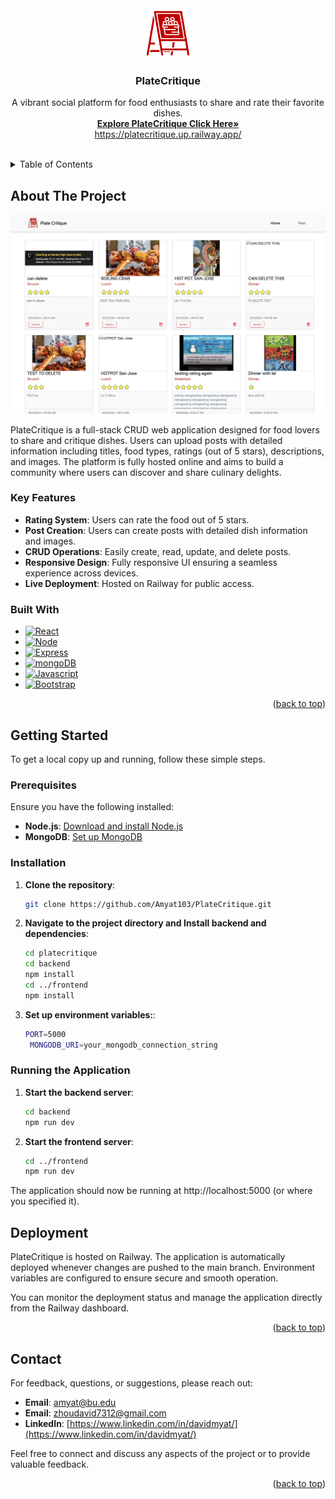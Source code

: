 <div align="center" id="readme-top">
<div align="center">
  <a href="https://github.com/yourusername/platecritique">
    <img src="frontend/src/assets/logo.png" alt="Logo" width="80" height="80">
  </a>
  <h3 align="center">PlateCritique</h3>
  <p align="center">
    A vibrant social platform for food enthusiasts to share and rate their favorite dishes.
    <br />
    <a href="https://platecritique.up.railway.app/" target="_blank"><strong>Explore PlateCritique Click Here»</strong></a>
    <br>
    <a href="https://platecritique.up.railway.app/" target="_blank">https://platecritique.up.railway.app/</a>
    <br />
  </p>
</div>
<br />
  
</div>

<!-- TABLE OF CONTENTS -->
<details>
  <summary>Table of Contents</summary>
  <ol>
    <li><a href="#about-the-project">About The Project</a></li>
    <li>
      <a href="#built-with">Built With</a>
    </li>
    <li>
      <a href="#getting-started">Getting Started</a>
      <ul>
        <li><a href="#prerequisites">Prerequisites</a></li>
        <li><a href="#installation">Installation</a></li>
      </ul>
    </li>
    <li><a href="#deployment">Deployment</a></li>
    <li><a href="#contact">Contact</a></li>
  </ol>
</details>

<!-- ABOUT THE PROJECT -->

## About The Project

[![Product Name Screen Shot][product-screenshot]](https://example.com)

[product-screenshot]: frontend/src/assets/test_screenshot.png

PlateCritique is a full-stack CRUD web application designed for food lovers to share and critique dishes. Users can upload posts with detailed information including titles, food types, ratings (out of 5 stars), descriptions, and images. The platform is fully hosted online and aims to build a community where users can discover and share culinary delights.

### Key Features

- **Rating System**: Users can rate the food out of 5 stars.
- **Post Creation**: Users can create posts with detailed dish information and images.
- **CRUD Operations**: Easily create, read, update, and delete posts.
- **Responsive Design**: Fully responsive UI ensuring a seamless experience across devices.
- **Live Deployment**: Hosted on Railway for public access.

### Built With

- [![React][React.js]][React-url]
- [![Node][Node.js]][Node-url]
- [![Express][Express.js]][express-url]
- [![mongoDB][mongoDB]][mongodb-url]
- [![Javascript][Javascript]][Javascript-url]
- [![Bootstrap][Bootstrap.com]][Bootstrap-url]

<p align="right">(<a href="#readme-top">back to top</a>)</p>

## Getting Started

To get a local copy up and running, follow these simple steps.

### Prerequisites

Ensure you have the following installed:

- **Node.js**: [Download and install Node.js](https://nodejs.org/)
- **MongoDB**: [Set up MongoDB](https://www.mongodb.com/)

### Installation

1. **Clone the repository**:

   ```bash
   git clone https://github.com/Amyat103/PlateCritique.git

   ```

2. **Navigate to the project directory and Install backend and dependencies**:

   ```bash
   cd platecritique
   cd backend
   npm install
   cd ../frontend
   npm install

   ```

3. **Set up environment variables:**:
   ```bash
   PORT=5000
    MONGODB_URI=your_mongodb_connection_string
   ```

### Running the Application

1. **Start the backend server**:

   ```bash
   cd backend
   npm run dev
   ```

2. **Start the frontend server**:

   ```bash
   cd ../frontend
   npm run dev
   ```

The application should now be running at http://localhost:5000 (or where you specified it).

## Deployment

PlateCritique is hosted on Railway. The application is automatically deployed whenever changes are pushed to the main branch. Environment variables are configured to ensure secure and smooth operation.

You can monitor the deployment status and manage the application directly from the Railway dashboard.

<p align="right">(<a href="#readme-top">back to top</a>)</p>

## Contact

For feedback, questions, or suggestions, please reach out:

- **Email**: [amyat@bu.edu](mailto:amyat@bu.edu)
- **Email**: [zhoudavid7312@gmail.com](mailto:zhoudavid7312@gmail.com)
- **LinkedIn**: [https://www.linkedin.com/in/davidmyat/](https://www.linkedin.com/in/davidmyat/)

Feel free to connect and discuss any aspects of the project or to provide valuable feedback.

<p align="right">(<a href="#readme-top">back to top</a>)</p>

[contributors-shield]: https://img.shields.io/github/contributors/othneildrew/Best-README-Template.svg?style=for-the-badge
[contributors-url]: https://github.com/othneildrew/Best-README-Template/graphs/contributors
[forks-shield]: https://img.shields.io/github/forks/othneildrew/Best-README-Template.svg?style=for-the-badge
[forks-url]: https://github.com/othneildrew/Best-README-Template/network/members
[stars-shield]: https://img.shields.io/github/stars/othneildrew/Best-README-Template.svg?style=for-the-badge
[stars-url]: https://github.com/othneildrew/Best-README-Template/stargazers
[issues-shield]: https://img.shields.io/github/issues/othneildrew/Best-README-Template.svg?style=for-the-badge
[issues-url]: https://github.com/othneildrew/Best-README-Template/issues
[license-shield]: https://img.shields.io/github/license/othneildrew/Best-README-Template.svg?style=for-the-badge
[license-url]: https://github.com/othneildrew/Best-README-Template/blob/master/LICENSE.txt
[linkedin-shield]: https://img.shields.io/badge/-LinkedIn-black.svg?style=for-the-badge&logo=linkedin&colorB=555
[linkedin-url]: https://linkedin.com/in/othneildrew
[product-screenshot]: images/screenshot.png
[Node.js]: https://img.shields.io/badge/Node.js-43853D?style=for-the-badge&logo=node.js&logoColor=white
[Node-url]: https://nodejs.org/en
[React.js]: https://img.shields.io/badge/React-20232A?style=for-the-badge&logo=react&logoColor=61DAFB
[React-url]: https://reactjs.org/
[Javascript]: https://img.shields.io/badge/JavaScript-323330?style=for-the-badge&logo=javascript&logoColor=F7DF1E
[Javascript-url]: https://developer.mozilla.org/en-US/docs/Web/JavaScript
[Angular.io]: https://img.shields.io/badge/Angular-DD0031?style=for-the-badge&logo=angular&logoColor=white
[Angular-url]: https://angular.io/
[Express.js]: https://img.shields.io/badge/Express.js-404D59?style=for-the-badge
[Express-url]: https://svelte.dev/
[mongoDB]: https://img.shields.io/badge/MongoDB-4EA94B?style=for-the-badge&logo=mongodb&logoColor=white
[mongodb-url]: https://www.mongodb.com/
[Bootstrap.com]: https://img.shields.io/badge/Bootstrap-563D7C?style=for-the-badge&logo=bootstrap&logoColor=white
[Bootstrap-url]: https://getbootstrap.com

